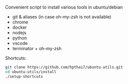 Convenient script to install various tools in ubuntu/debian
- git & aliases (in case oh-my-zsh is not available)
- chrome
- docker
- nodejs
- python
- vscode
- terminator + oh-my-zsh

Shortcuts:

```bash
git clone https://github.com/hpthai7/ubuntu-utils.git
cd ubuntu-utils/install
./setup-shortcuts
```

